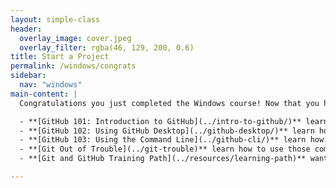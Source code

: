 ```yaml
---
layout: simple-class
header:
  overlay_image: cover.jpeg
  overlay_filter: rgba(46, 129, 200, 0.6)
title: Start a Project
permalink: /windows/congrats
sidebar:
  nav: "windows"
main-content: |
  Congratulations you just completed the Windows course! Now that you have your Windows development environment all setup, the GitHub Training team would like to provide links to help learn Git and GitHub, terminal applications, and how to get out of sticky situations:

  - **[GitHub 101: Introduction to GitHub](../intro-to-github/)** learn the GitHub UI, how Issues and Pull Requests work, and the GitHub Flow.
  - **[GitHub 102: Using GitHub Desktop](../github-desktop/)** learn how to use GitHub Desktop when creating commits and synchronizing changes with the `pull` and `push` commands via Sync.
  - **[GitHub 103: Using the Command Line](../github-cli/)** learn how to leave GUI environments when working with Git and `push` and `pull` changes right from your terminal application.
  - **[Git Out of Trouble](../git-trouble)** learn how to use those commands that you found on Stack Overflow when you encountered an issue during your workflow.
  - **[Git and GitHub Training Path](../resources/learning-path)** want to dive a little deeper into Git? This provides links to other resources that give a little more context to Git and the GitHub Workflow.

---
```

